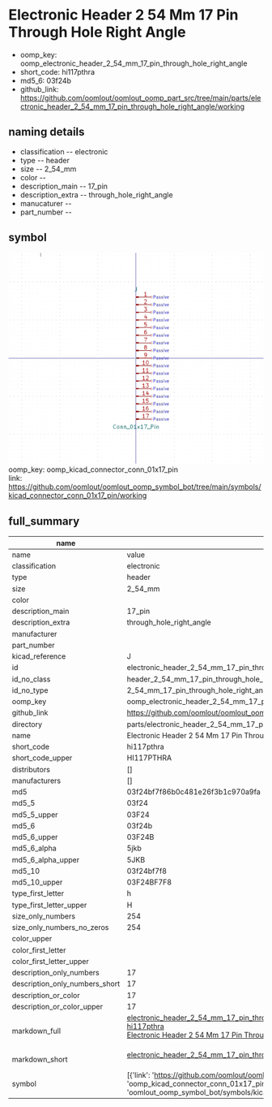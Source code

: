 # Electronic Header 2 54 Mm 17 Pin Through Hole Right Angle

  
* oomp_key: oomp_electronic_header_2_54_mm_17_pin_through_hole_right_angle 
* short_code: hi117pthra
* md5_6: 03f24b  
* github_link: https://github.com/oomlout/oomlout_oomp_part_src/tree/main/parts/electronic_header_2_54_mm_17_pin_through_hole_right_angle/working  
## naming details
* classification -- electronic
* type -- header
* size -- 2_54_mm
* color -- 
* description_main -- 17_pin
* description_extra -- through_hole_right_angle
* manucaturer -- 
* part_number -- 



## symbol

![](symbol/0/working/working_600.png)  
oomp_key: oomp_kicad_connector_conn_01x17_pin  
link: https://github.com/oomlout/oomlout_oomp_symbol_bot/tree/main/symbols/kicad_connector_conn_01x17_pin/working  


## full_summary
| name | value | 
| --- | --- | 
| name | value | 
| classification | electronic | 
| type | header | 
| size | 2_54_mm | 
| color |  | 
| description_main | 17_pin | 
| description_extra | through_hole_right_angle | 
| manufacturer |  | 
| part_number |  | 
| kicad_reference | J | 
| id | electronic_header_2_54_mm_17_pin_through_hole_right_angle | 
| id_no_class | header_2_54_mm_17_pin_through_hole_right_angle | 
| id_no_type | 2_54_mm_17_pin_through_hole_right_angle | 
| oomp_key | oomp_electronic_header_2_54_mm_17_pin_through_hole_right_angle | 
| github_link | https://github.com/oomlout/oomlout_oomp_part_src/tree/main/parts/electronic_header_2_54_mm_17_pin_through_hole_right_angle/working | 
| directory | parts/electronic_header_2_54_mm_17_pin_through_hole_right_angle | 
| name | Electronic Header 2 54 Mm 17 Pin Through Hole Right Angle | 
| short_code | hi117pthra | 
| short_code_upper | HI117PTHRA | 
| distributors | [] | 
| manufacturers | [] | 
| md5 | 03f24bf7f86b0c481e26f3b1c970a9fa | 
| md5_5 | 03f24 | 
| md5_5_upper | 03F24 | 
| md5_6 | 03f24b | 
| md5_6_upper | 03F24B | 
| md5_6_alpha | 5jkb | 
| md5_6_alpha_upper | 5JKB | 
| md5_10 | 03f24bf7f8 | 
| md5_10_upper | 03F24BF7F8 | 
| type_first_letter | h | 
| type_first_letter_upper | H | 
| size_only_numbers | 254 | 
| size_only_numbers_no_zeros | 254 | 
| color_upper |  | 
| color_first_letter |  | 
| color_first_letter_upper |  | 
| description_only_numbers | 17 | 
| description_only_numbers_short | 17 | 
| description_or_color | 17 | 
| description_or_color_upper | 17 | 
| markdown_full | [electronic_header_2_54_mm_17_pin_through_hole_right_angle](https://github.com/oomlout/oomlout_oomp_part_src/tree/main/parts/electronic_header_2_54_mm_17_pin_through_hole_right_angle/working)<br>[hi117pthra](https://github.com/oomlout/oomlout_oomp_part_src/tree/main/parts/electronic_header_2_54_mm_17_pin_through_hole_right_angle/working)<br>[Electronic Header 2 54 Mm 17 Pin Through Hole Right Angle](https://github.com/oomlout/oomlout_oomp_part_src/tree/main/parts/electronic_header_2_54_mm_17_pin_through_hole_right_angle/working)<br><br> | 
| markdown_short | [electronic_header_2_54_mm_17_pin_through_hole_right_angle](https://github.com/oomlout/oomlout_oomp_part_src/tree/main/parts/electronic_header_2_54_mm_17_pin_through_hole_right_angle/working)<br><br> | 
| symbol | [{'link': 'https://github.com/oomlout/oomlout_oomp_symbol_bot/tree/main/symbols/kicad_connector_conn_01x17_pin', 'oomp_key': 'oomp_kicad_connector_conn_01x17_pin', 'directory': 'oomlout_oomp_symbol_bot/symbols/kicad_connector_conn_01x17_pin//working/working.kicad_sym'}] | 
